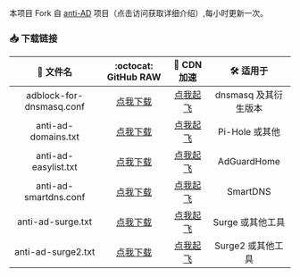 本项目 Fork 自 [anti-AD](https://github.com/privacy-protection-tools/anti-AD) 项目（点击访问获取详细介绍）,每小时更新一次。

### 📥 下载链接

|        📃 文件名         |                                       :octocat: GitHub RAW                                       |                                        🚀 CDN 加速                                         |       🛠 适用于       |
| :----------------------: | :----------------------------------------------------------------------------------------------: | :----------------------------------------------------------------------------------------: | :------------------: |
| adblock-for-dnsmasq.conf | [点我下载](https://raw.githubusercontent.com/fgprodigal/anti-AD/master/adblock-for-dnsmasq.conf) | [点我起飞](https://cdn.jsdelivr.net/gh/fgprodigal/anti-AD@master/adblock-for-dnsmasq.conf) | dnsmasq 及其衍生版本 |
|   anti-ad-domains.txt    |   [点我下载](https://raw.githubusercontent.com/fgprodigal/anti-AD/master/anti-ad-domains.txt)    |   [点我起飞](https://cdn.jsdelivr.net/gh/fgprodigal/anti-AD@master/anti-ad-domains.txt)    |    Pi-Hole 或其他    |
|   anti-ad-easylist.txt   |   [点我下载](https://raw.githubusercontent.com/fgprodigal/anti-AD/master/anti-ad-easylist.txt)   |   [点我起飞](https://cdn.jsdelivr.net/gh/fgprodigal/anti-AD@master/anti-ad-easylist.txt)   |     AdGuardHome      |
|  anti-ad-smartdns.conf   |  [点我下载](https://raw.githubusercontent.com/fgprodigal/anti-AD/master/anti-ad-smartdns.conf)   |  [点我起飞](https://cdn.jsdelivr.net/gh/fgprodigal/anti-AD@master/anti-ad-smartdns.conf)   |       SmartDNS       |
|    anti-ad-surge.txt     |    [点我下载](https://raw.githubusercontent.com/fgprodigal/anti-AD/master/anti-ad-surge.txt)     |    [点我起飞](https://cdn.jsdelivr.net/gh/fgprodigal/anti-AD@master/anti-ad-surge.txt)     |   Surge 或其他工具   |
|    anti-ad-surge2.txt    |    [点我下载](https://raw.githubusercontent.com/fgprodigal/anti-AD/master/anti-ad-surge2.txt)    |    [点我起飞](https://cdn.jsdelivr.net/gh/fgprodigal/anti-AD@master/anti-ad-surge2.txt)    |  Surge2 或其他工具   |
